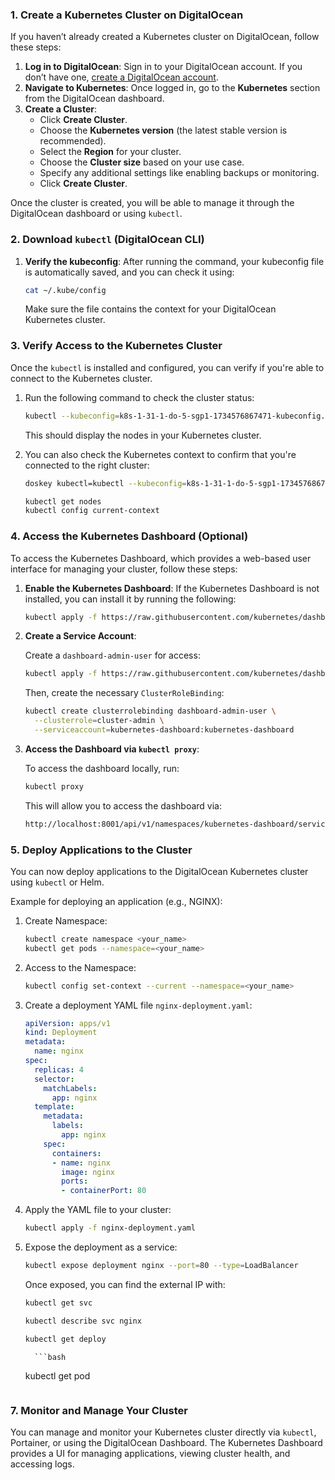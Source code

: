 

### 1. **Create a Kubernetes Cluster on DigitalOcean**
If you haven’t already created a Kubernetes cluster on DigitalOcean, follow these steps:

1. **Log in to DigitalOcean**: Sign in to your DigitalOcean account. If you don’t have one, [create a DigitalOcean account](https://www.digitalocean.com/).
2. **Navigate to Kubernetes**: Once logged in, go to the **Kubernetes** section from the DigitalOcean dashboard.
3. **Create a Cluster**:
   - Click **Create Cluster**.
   - Choose the **Kubernetes version** (the latest stable version is recommended).
   - Select the **Region** for your cluster.
   - Choose the **Cluster size** based on your use case.
   - Specify any additional settings like enabling backups or monitoring.
   - Click **Create Cluster**.

Once the cluster is created, you will be able to manage it through the DigitalOcean dashboard or using `kubectl`.

### 2. **Download `kubectl` (DigitalOcean CLI)**


1. **Verify the kubeconfig**:
   After running the command, your kubeconfig file is automatically saved, and you can check it using:

   ```bash
   cat ~/.kube/config
   ```

   Make sure the file contains the context for your DigitalOcean Kubernetes cluster.


### 3. **Verify Access to the Kubernetes Cluster**
Once the `kubectl` is installed and configured, you can verify if you're able to connect to the Kubernetes cluster.

1. Run the following command to check the cluster status:

   ```bash
   kubectl --kubeconfig=k8s-1-31-1-do-5-sgp1-1734576867471-kubeconfig.yaml get nodes
    ```

   This should display the nodes in your Kubernetes cluster.

2. You can also check the Kubernetes context to confirm that you're connected to the right cluster:
   ```bash
   doskey kubectl=kubectl --kubeconfig=k8s-1-31-1-do-5-sgp1-1734576867471-kubeconfig.yaml $*
   ```
   
   ```bash
   kubectl get nodes
   kubectl config current-context
   ```

### 4. **Access the Kubernetes Dashboard (Optional)**
To access the Kubernetes Dashboard, which provides a web-based user interface for managing your cluster, follow these steps:

1. **Enable the Kubernetes Dashboard**:
   If the Kubernetes Dashboard is not installed, you can install it by running the following:

   ```bash
   kubectl apply -f https://raw.githubusercontent.com/kubernetes/dashboard/master/aio/deploy/recommended.yaml
   ```

2. **Create a Service Account**:

   Create a `dashboard-admin-user` for access:

   ```bash
   kubectl apply -f https://raw.githubusercontent.com/kubernetes/dashboard/master/aio/deploy/alternative.yaml
   ```

   Then, create the necessary `ClusterRoleBinding`:

   ```bash
   kubectl create clusterrolebinding dashboard-admin-user \
     --clusterrole=cluster-admin \
     --serviceaccount=kubernetes-dashboard:kubernetes-dashboard
   ```

3. **Access the Dashboard via `kubectl proxy`**:

   To access the dashboard locally, run:

   ```bash
   kubectl proxy
   ```

   This will allow you to access the dashboard via:

   ```bash
   http://localhost:8001/api/v1/namespaces/kubernetes-dashboard/services/https:kubernetes-dashboard:/proxy/
   ```

### 5. **Deploy Applications to the Cluster**
You can now deploy applications to the DigitalOcean Kubernetes cluster using `kubectl` or Helm.

Example for deploying an application (e.g., NGINX):

1. Create Namespace:
     ```bash
   kubectl create namespace <your_name>
   kubectl get pods --namespace=<your_name>
     ```
2. Access to the Namespace:
     ```bash
   kubectl config set-context --current --namespace=<your_name>
      ```
     
3. Create a deployment YAML file `nginx-deployment.yaml`:

   ```yaml
   apiVersion: apps/v1
   kind: Deployment
   metadata:
     name: nginx
   spec:
     replicas: 4
     selector:
       matchLabels:
         app: nginx
     template:
       metadata:
         labels:
           app: nginx
       spec:
         containers:
         - name: nginx
           image: nginx
           ports:
           - containerPort: 80
   ```

5. Apply the YAML file to your cluster:

   ```bash
   kubectl apply -f nginx-deployment.yaml
   ```

6. Expose the deployment as a service:

   ```bash
   kubectl expose deployment nginx --port=80 --type=LoadBalancer
   ```

   Once exposed, you can find the external IP with:

   ```bash
   kubectl get svc
   ```
      ```bash
   kubectl describe svc nginx
   ```
      ```bash
   kubectl get deploy
   ```
         ```bash
   kubectl get pod
   ```

### 7. **Monitor and Manage Your Cluster**
You can manage and monitor your Kubernetes cluster directly via `kubectl`, Portainer, or using the DigitalOcean Dashboard. The Kubernetes Dashboard provides a UI for managing applications, viewing cluster health, and accessing logs.


